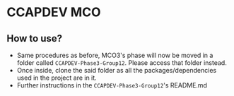 # CCAPDEV MCO

## How to use?
- Same procedures as before, MCO3's phase will now be moved in a folder called `CCAPDEV-Phase3-Group12`. Please access that folder instead.
- Once inside, clone the said folder as all the packages/dependencies used in the project are in it.
- Further instructions in the `CCAPDEV-Phase3-Group12`'s README.md
